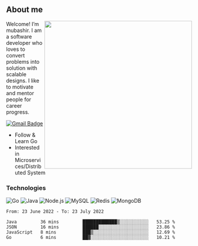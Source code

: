 ## About me

<img align="right" src="https://github-readme-stats-zhiwei-feng.vercel.app/api?username=mub4shir&show_icons=true" width="400" />

Welcome! I’m mubashir. I am a software developer who loves to convert problems into solution with scalable designs. I like to motivate and mentor people for career progress.

[![Gmail Badge](https://img.shields.io/badge/-mubashir11131719@gmail.com-c14438?style=flat-square&logo=Gmail&logoColor=white&link=mailto:mubashir11131719@gmail.com)](mailto:mubashir11131719@gmail.com)




- Follow & Learn Go
- Interested in Microservices/Distributed System


### Technologies
![Go](https://img.shields.io/badge/-Go-000000?style=flat-square&logo=go)
![Java](https://img.shields.io/badge/-Java-E34A86?style=flat-square&logo=java)
![Node.js](https://img.shields.io/badge/-Node.js-000000?style=flat-square&logo=node.js)
![MySQL](https://img.shields.io/badge/-MySQL-orange?style=flat-square&logo=MySQL)
![Redis](https://img.shields.io/badge/-Redis-black?style=flat-square&logo=Redis)
![MongoDB](https://img.shields.io/badge/-MongoDB-000000?style=flat-square&logo=mongodb)






<!--START_SECTION:waka-->

```text
From: 23 June 2022 - To: 23 July 2022

Java         36 mins         █████████████▒░░░░░░░░░░░   53.25 %
JSON         16 mins         ██████░░░░░░░░░░░░░░░░░░░   23.86 %
JavaScript   8 mins          ███▒░░░░░░░░░░░░░░░░░░░░░   12.69 %
Go           6 mins          ██▓░░░░░░░░░░░░░░░░░░░░░░   10.21 %
```

<!--END_SECTION:waka-->
</p>


